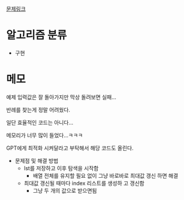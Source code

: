 [문제링크](https://www.acmicpc.net/problem/2566)

# 알고리즘 분류
+ 구현

# 메모
예제 입력값은 잘 돌아가지만 막상 돌려보면 실패...

반례를 찾는게 정말 어려웠다.

일단 효율적인 코드는 아니다... 

메모리가 너무 많이 들었다...ㅋㅋㅋ 

GPT에게 최적화 시켜달라고 부탁해서 해당 코드도 올린다.

+ 문제점 및 해결 방법
  + lst를 저장하고 이후 탐색을 시작함
    + 배열 전체를 유지할 필요 없이 그냥 바로바로 최대값 갱신 하면 해결
  + 최대값 갱신될 때마다 index 리스트를 생성하 고 갱신함
    + 그냥 두 개의 값으로 받으면됨
